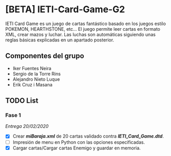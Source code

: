 # **[BETA]** IETI-Card-Game-G2
IETI Card Game es un juego de cartas fantástico basado en los juegos estilo POKEMON, HEARTHSTONE, etc... El juego permite leer cartas en formato XML, crear mazos y luchar. Las luchas son automáticas siguiendo unas reglas básicas explicadas en un apartado posterior.
## Componentes del grupo
- Iker Fuentes Neira
- Sergio de la Torre Rins
- Alejandro Nieto Luque
- Erik Cruz i Masana
## TODO List
### Fase 1
*Entrega 20/02/2020*
- [x] Crear  ***miBaraja.xml*** de 20 cartas validado contra ***IETI_Card_Game.dtd***.
- [ ] Impresión de menu en Python con las opciones especificadas.
- [x] Cargar cartas/Cargar cartas Enemigo y guardar en memoria.